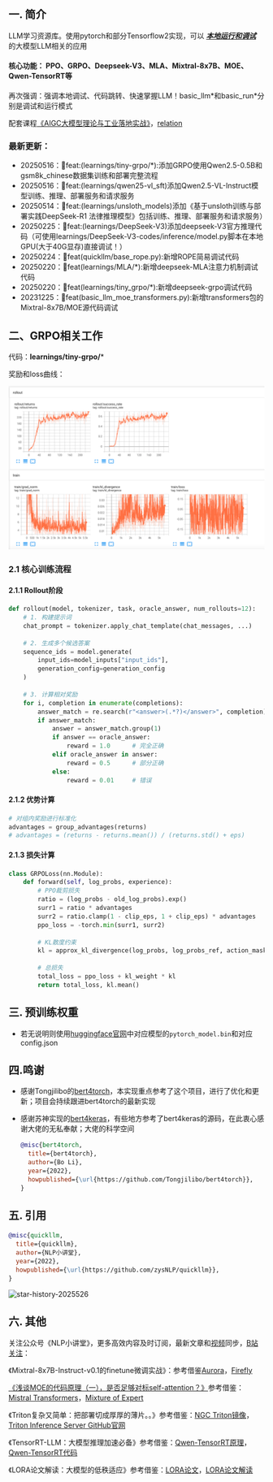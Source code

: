 ## 一. 简介

LLM学习资源库。使用pytorch和部分Tensorflow2实现，可以 **<u>*本地运行和调试*</u>** 的大模型LLM相关的应用

#### **核心功能**： PPO、GRPO、Deepseek-V3、MLA、Mixtral-8x7B、MOE、Qwen-TensorRT等

再次强调：强调本地调试、代码跳转、快速掌握LLM！basic_llm\*和basic_run\*分别是调试和运行模式

配套课程[《AIGC大模型理论与工业落地实战》](https://edu.csdn.net/course/detail/39082)，[relation](https://github.com/zysNLP/base_course/tree/main)

### 最新更新：
- 20250516：🐯feat:(learnings/tiny-grpo/*):添加GRPO使用Qwen2.5-0.5B和gsm8k_chinese数据集训练和部署完整流程
- 20250516：🐯feat:(learnings/qwen25-vl_sft)添加Qwen2.5-VL-Instruct模型训练、推理、部署服务和请求服务
- 20250514：🐯feat:(learnings/unsloth_models)添加《基于unsloth训练与部署实践DeepSeek-R1 法律推理模型》包括训练、推理、部署服务和请求服务）
- 20250225：🐯feat:(learnings/DeepSeek-V3)添加deepseek-V3官方推理代码（可使用learnings/DeepSeek-V3-codes/inference/model.py脚本在本地GPU(大于40G显存)直接调试！）
- 20250224：🐯feat(quickllm/base_rope.py):新增ROPE简易调试代码
- 20250220：🐯feat(learnings/MLA/*):新增deepseek-MLA注意力机制调试代码
- 20250220：🐯feat(learnings/tiny_grpo/*):新增deepseek-grpo调试代码
- 20231225：🐯feat(basic_llm_moe_transformers.py):新增transformers包的Mixtral-8x7B/MOE源代码调试

## 二、GRPO相关工作

代码：**learnings/tiny-grpo/***

奖励和loss曲线：

![img.png](docs/img.png)

### 2.1 核心训练流程

#### 2.1.1 Rollout阶段
```python
def rollout(model, tokenizer, task, oracle_answer, num_rollouts=12):
    # 1. 构建提示词
    chat_prompt = tokenizer.apply_chat_template(chat_messages, ...)
    
    # 2. 生成多个候选答案
    sequence_ids = model.generate(
        input_ids=model_inputs["input_ids"],
        generation_config=generation_config
    )
    
    # 3. 计算相对奖励
    for i, completion in enumerate(completions):
        answer_match = re.search(r"<answer>(.*?)</answer>", completion)
        if answer_match:
            answer = answer_match.group(1)
            if answer == oracle_answer:
                reward = 1.0      # 完全正确
            elif oracle_answer in answer:
                reward = 0.5      # 部分正确
            else:
                reward = 0.01     # 错误
```

#### 2.1.2 优势计算
```python
# 对组内奖励进行标准化
advantages = group_advantages(returns)
# advantages = (returns - returns.mean()) / (returns.std() + eps)
```

#### 2.1.3 损失计算
```python
class GRPOLoss(nn.Module):
    def forward(self, log_probs, experience):
        # PPO裁剪损失
        ratio = (log_probs - old_log_probs).exp()
        surr1 = ratio * advantages
        surr2 = ratio.clamp(1 - clip_eps, 1 + clip_eps) * advantages
        ppo_loss = -torch.min(surr1, surr2)
        
        # KL散度约束
        kl = approx_kl_divergence(log_probs, log_probs_ref, action_mask)
        
        # 总损失
        total_loss = ppo_loss + kl_weight * kl
        return total_loss, kl.mean()
```

## 三. 预训练权重
- 若无说明则使用[huggingface官网](https://huggingface.co/models)中对应模型的`pytorch_model.bin`和对应config.json


## 四.鸣谢

- 感谢Tongjilibo的[bert4torch](https://github.com/Tongjilibo/bert4torch)，本实现重点参考了这个项目，进行了优化和更新；项目会持续跟进bert4torch的最新实现

- 感谢苏神实现的[bert4keras](https://github.com/bojone/bert4keras)，有些地方参考了bert4keras的源码，在此衷心感谢大佬的无私奉献；大佬的科学空间

  ```bibtex
  @misc{bert4torch,
    title={bert4torch},
    author={Bo Li},
    year={2022},
    howpublished={\url{https://github.com/Tongjilibo/bert4torch}},
  }
  ```

## 五. 引用

```bibtex
@misc{quickllm,
  title={quickllm},
  author={NLP小讲堂},
  year={2022},
  howpublished={\url{https://github.com/zysNLP/quickllm}},
}
```

![star-history-2025526](https://github.com/user-attachments/assets/4832ba81-14d0-413b-9036-345585c76ab2)


## 六. 其他

关注公众号《NLP小讲堂》，更多高效内容及时订阅，最新文章和[视频](https://edu.csdn.net/course/detail/39082)同步，[B站关注](https://www.bilibili.com/video/BV1hG411e7Ng/?spm_id_from=333.999.0.0&vd_source=9a2f107418c10b543b13cbd8e1f9e98d)：

《Mixtral-8x7B-Instruct-v0.1的finetune微调实战》：参考借鉴[Aurora](https://github.com/WangRongsheng/Aurora)，[Firefly](https://github.com/yangjianxin1/Firefly)

[《浅谈MOE的代码原理（一），是否足够对标self-attention？》](https://mp.weixin.qq.com/s/mbXePBZXIiN3aa8sszPzHQ)参考借鉴：[Mistral Transformers](https://github.com/mistralai/mistral-src)，[Mixture of Expert](https://github.com/lucidrains/mixture-of-experts.git)

《Triton复杂又简单：把部署切成厚厚的薄片。。》参考借鉴：[NGC Triton镜像](https://catalog.ngc.nvidia.com/orgs/nvidia/containers/tritonserver)，[Triton Inference Server GitHub官网](https://github.com/triton-inference-server/server)

《TensorRT-LLM：大模型推理加速必备》参考借鉴：[Qwen-TensorRT原理](https://developer.nvidia.com/zh-cn/blog/qwen-model-support-nvidia-tensorrt-llm)，[Qwen-TensorRT代码](https://github.com/Tlntin/Qwen-TensorRT-LLM/tree/main?tab=readme-ov-file)

《LORA论文解读：大模型的低秩适应》参考借鉴：[LORA论文](https://arxiv.org/pdf/2106.09685.pdf)，[LORA论文解读](https://zhuanlan.zhihu.com/p/624576869)
